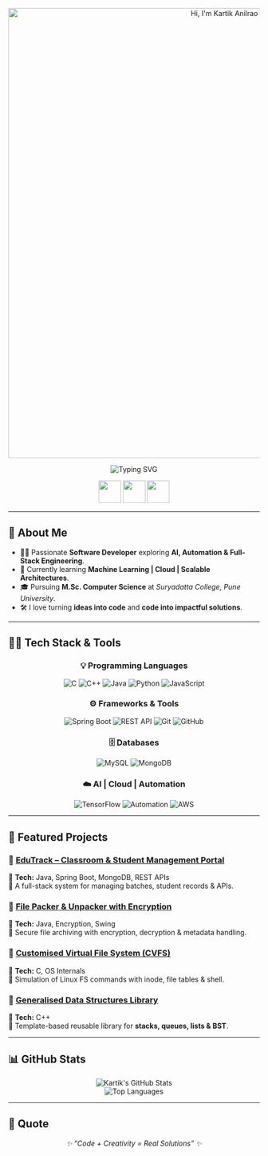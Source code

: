 <div align="center">

  <!-- Profile Logo -->
  <p align="center">
  <img src="KartikkxCode/header.svg" alt="Hi, I'm Kartik Anilrao Dahale" width="900"/>
</p>



  <!-- Animated Tagline -->
  <p align="center">
  <img src="https://readme-typing-svg.herokuapp.com?font=Fira+Code&weight=600&size=20&duration=3000&pause=1000&color=ff7f00&center=true&vCenter=true&width=600&lines=💻+Software+Developer;⚡+AI+%26+Automation+Enthusiast;🌐+Full-Stack+Learner" alt="Typing SVG"/>
</p>


  <!-- Social Icons -->
  <p>
    <a href="https://github.com/KartikkxCode"><img src="https://skillicons.dev/icons?i=github" width="45"/></a>
    <a href="https://www.linkedin.com/in/kartik-dahale-422462231"><img src="https://skillicons.dev/icons?i=linkedin" width="45"/></a>
    <a href="mailto:kartikdahale067@gmail.com"><img src="https://skillicons.dev/icons?i=gmail" width="45"/></a>
  </p>

</div>

---

## 🚀 About Me  

- 👨‍💻 Passionate **Software Developer** exploring **AI, Automation & Full-Stack Engineering**.  
- 🌱 Currently learning **Machine Learning | Cloud | Scalable Architectures**.  
- 🎓 Pursuing **M.Sc. Computer Science** at *Suryadatta College, Pune University*.  
- 🛠 I love turning **ideas into code** and **code into impactful solutions**.  

---

## 🧑‍💻 Tech Stack & Tools  

<div align="center">

### 💡 Programming Languages
![C](https://img.shields.io/badge/C-00599C?style=for-the-badge&logo=c&logoColor=white)
![C++](https://img.shields.io/badge/C++-044F88?style=for-the-badge&logo=cplusplus&logoColor=white)
![Java](https://img.shields.io/badge/Java-f89820?style=for-the-badge&logo=java&logoColor=white)
![Python](https://img.shields.io/badge/Python-3776ab?style=for-the-badge&logo=python&logoColor=white)
![JavaScript](https://img.shields.io/badge/JavaScript-f7df1e?style=for-the-badge&logo=javascript&logoColor=black)

### ⚙️ Frameworks & Tools
![Spring Boot](https://img.shields.io/badge/SpringBoot-6db33f?style=for-the-badge&logo=springboot&logoColor=white)
![REST API](https://img.shields.io/badge/REST%20API-ff6f00?style=for-the-badge&logo=fastapi&logoColor=white)
![Git](https://img.shields.io/badge/Git-f14e32?style=for-the-badge&logo=git&logoColor=white)
![GitHub](https://img.shields.io/badge/GitHub-171515?style=for-the-badge&logo=github&logoColor=white)

### 🗄️ Databases
![MySQL](https://img.shields.io/badge/MySQL-00758f?style=for-the-badge&logo=mysql&logoColor=white)
![MongoDB](https://img.shields.io/badge/MongoDB-4ea94b?style=for-the-badge&logo=mongodb&logoColor=white)

### ☁️ AI | Cloud | Automation
![TensorFlow](https://img.shields.io/badge/TensorFlow-f7931e?style=for-the-badge&logo=tensorflow&logoColor=white)
![Automation](https://img.shields.io/badge/Automation-2e86de?style=for-the-badge&logo=robotframework&logoColor=white)
![AWS](https://img.shields.io/badge/AWS-232f3e?style=for-the-badge&logo=amazonaws&logoColor=white)

</div>

---

## 📌 Featured Projects  

### 🔹 [EduTrack – Classroom & Student Management Portal](https://github.com/KartikkxCode/edutrack-portal)  
📌 **Tech:** Java, Spring Boot, MongoDB, REST APIs  
📝 A full-stack system for managing batches, student records & APIs.  

### 🔹 [File Packer & Unpacker with Encryption](https://github.com/KartikkxCode/File-Packer-Unpacker)  
📌 **Tech:** Java, Encryption, Swing  
📝 Secure file archiving with encryption, decryption & metadata handling.  

### 🔹 [Customised Virtual File System (CVFS)](https://github.com/KartikkxCode/CVFS)  
📌 **Tech:** C, OS Internals  
📝 Simulation of Linux FS commands with inode, file tables & shell.  

### 🔹 [Generalised Data Structures Library](https://github.com/KartikkxCode/Generalised_DS)  
📌 **Tech:** C++  
📝 Template-based reusable library for **stacks, queues, lists & BST**.  

---

## 📊 GitHub Stats  

<div align="center">

![Kartik's GitHub Stats](https://github-readme-stats.vercel.app/api?username=KartikkxCode&show_icons=true&theme=tokyonight&hide_border=true)  
![Top Languages](https://github-readme-stats.vercel.app/api/top-langs/?username=KartikkxCode&layout=compact&theme=tokyonight&hide_border=true)

</div>

---

## 🌟 Quote  

<p align="center">
  <em>✨ “Code + Creativity = Real Solutions” ✨</em>
</p>

